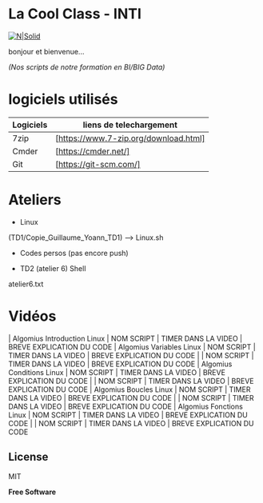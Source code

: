 # La Cool Class - INTI 

[![N|Solid](https://github.com/LaCoolClass-INTI/Scripts-formation/blob/cbc48707beea62aff3722cd341fa546d30a04100/Images-readme/LOGO%20CLCL.png)](https://sites.google.com/view/lacoolclass/accueil)



bonjour et bienvenue...



_(Nos scripts de notre formation en BI/BIG Data)_

# logiciels utilisés

| Logiciels | liens de telechargement |
| ------ | ------ |
| 7zip  | [https://www.7-zip.org/download.html] |
| Cmder | [https://cmder.net/] |
| Git | [https://git-scm.com/] | 


# Ateliers

- Linux 

(TD1/Copie_Guillaume_Yoann_TD1) --> Linux.sh

- Codes persos 
(pas encore push)

- TD2 (atelier 6) Shell

atelier6.txt

# Vidéos 

| Algomius Introduction Linux | NOM SCRIPT | TIMER DANS LA VIDEO | BREVE EXPLICATION DU CODE
| Algomius Variables Linux | NOM SCRIPT | TIMER DANS LA VIDEO | BREVE EXPLICATION DU CODE
|  | NOM SCRIPT | TIMER DANS LA VIDEO | BREVE EXPLICATION DU CODE
| Algomius Conditions Linux | NOM SCRIPT | TIMER DANS LA VIDEO | BREVE EXPLICATION DU CODE
|  | NOM SCRIPT | TIMER DANS LA VIDEO | BREVE EXPLICATION DU CODE
| Algomius Boucles Linux | NOM SCRIPT | TIMER DANS LA VIDEO | BREVE EXPLICATION DU CODE
|  | NOM SCRIPT | TIMER DANS LA VIDEO | BREVE EXPLICATION DU CODE
| Algomius Fonctions Linux | NOM SCRIPT | TIMER DANS LA VIDEO | BREVE EXPLICATION DU CODE
|  | NOM SCRIPT | TIMER DANS LA VIDEO | BREVE EXPLICATION DU CODE


## License

MIT

**Free Software**

